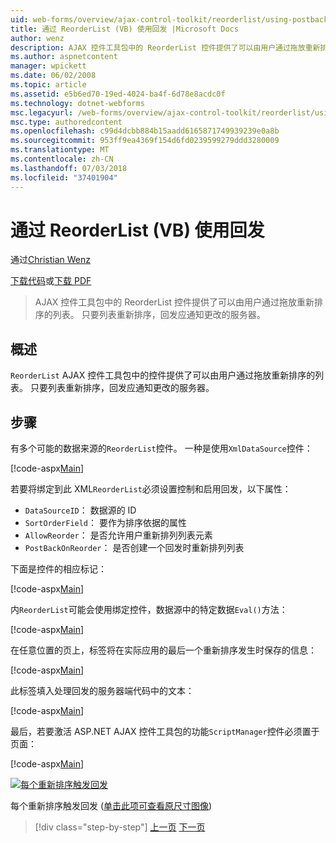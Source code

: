 ```yaml
---
uid: web-forms/overview/ajax-control-toolkit/reorderlist/using-postbacks-with-reorderlist-vb
title: 通过 ReorderList (VB) 使用回发 |Microsoft Docs
author: wenz
description: AJAX 控件工具包中的 ReorderList 控件提供了可以由用户通过拖放重新排序的列表。 只要列表重新排序，采购订单...
ms.author: aspnetcontent
manager: wpickett
ms.date: 06/02/2008
ms.topic: article
ms.assetid: e5b6ed70-19ed-4024-ba4f-6d78e8acdc0f
ms.technology: dotnet-webforms
msc.legacyurl: /web-forms/overview/ajax-control-toolkit/reorderlist/using-postbacks-with-reorderlist-vb
msc.type: authoredcontent
ms.openlocfilehash: c99d4dcbb884b15aadd6165871749939239e0a8b
ms.sourcegitcommit: 953ff9ea4369f154d6fd0239599279ddd3280009
ms.translationtype: MT
ms.contentlocale: zh-CN
ms.lasthandoff: 07/03/2018
ms.locfileid: "37401904"
---
```

<a name="using-postbacks-with-reorderlist-vb"></a>通过 ReorderList (VB) 使用回发
====================
通过[Christian Wenz](https://github.com/wenz)

[下载代码](http://download.microsoft.com/download/9/3/f/93f8daea-bebd-4821-833b-95205389c7d0/ReorderList4.vb.zip)或[下载 PDF](http://download.microsoft.com/download/2/d/c/2dc10e34-6983-41d4-9c08-f78f5387d32b/reorderlist4VB.pdf)

> AJAX 控件工具包中的 ReorderList 控件提供了可以由用户通过拖放重新排序的列表。 只要列表重新排序，回发应通知更改的服务器。


## <a name="overview"></a>概述

`ReorderList` AJAX 控件工具包中的控件提供了可以由用户通过拖放重新排序的列表。 只要列表重新排序，回发应通知更改的服务器。

## <a name="steps"></a>步骤

有多个可能的数据来源的`ReorderList`控件。 一种是使用`XmlDataSource`控件：

[!code-aspx[Main](using-postbacks-with-reorderlist-vb/samples/sample1.aspx)]

若要将绑定到此 XML`ReorderList`必须设置控制和启用回发，以下属性：

- `DataSourceID`： 数据源的 ID
- `SortOrderField`： 要作为排序依据的属性
- `AllowReorder`： 是否允许用户重新排列列表元素
- `PostBackOnReorder`： 是否创建一个回发时重新排列列表

下面是控件的相应标记：

[!code-aspx[Main](using-postbacks-with-reorderlist-vb/samples/sample2.aspx)]

内`ReorderList`可能会使用绑定控件，数据源中的特定数据`Eval()`方法：

[!code-aspx[Main](using-postbacks-with-reorderlist-vb/samples/sample3.aspx)]

在任意位置的页上，标签将在实际应用的最后一个重新排序发生时保存的信息：

[!code-aspx[Main](using-postbacks-with-reorderlist-vb/samples/sample4.aspx)]

此标签填入处理回发的服务器端代码中的文本：

[!code-aspx[Main](using-postbacks-with-reorderlist-vb/samples/sample5.aspx)]

最后，若要激活 ASP.NET AJAX 控件工具包的功能`ScriptManager`控件必须置于页面：

[!code-aspx[Main](using-postbacks-with-reorderlist-vb/samples/sample6.aspx)]


[![每个重新排序触发回发](using-postbacks-with-reorderlist-vb/_static/image2.png)](using-postbacks-with-reorderlist-vb/_static/image1.png)

每个重新排序触发回发 ([单击此项可查看原尺寸图像](using-postbacks-with-reorderlist-vb/_static/image3.png))

> [!div class="step-by-step"]
> [上一页](drag-and-drop-via-reorderlist-cs.md)
> [下一页](drag-and-drop-via-reorderlist-vb.md)
